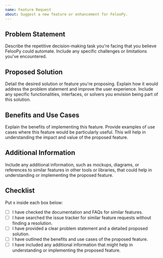 ```yaml
---
name: Feature Request
about: Suggest a new feature or enhancement for FelooPy.
---
```


## Problem Statement

Describe the repetitive decision-making task you're facing that you believe FelooPy could automate. Include any specific challenges or limitations you've encountered.

## Proposed Solution

Detail the desired solution or feature you're proposing. Explain how it would address the problem statement and improve the user experience. Include any specific functionalities, interfaces, or solvers you envision being part of this solution.

## Benefits and Use Cases

Explain the benefits of implementing this feature. Provide examples of use cases where this feature would be particularly useful. This will help in understanding the impact and value of the proposed feature.

## Additional Information

Include any additional information, such as mockups, diagrams, or references to similar features in other tools or libraries, that could help in understanding or implementing the proposed feature.

## Checklist

Put x inside each box below:

- [ ] I have checked the documentation and FAQs for similar features.
- [ ] I have searched the issue tracker for similar feature requests without finding a resolution.
- [ ] I have provided a clear problem statement and a detailed proposed solution.
- [ ] I have outlined the benefits and use cases of the proposed feature.
- [ ] I have included any additional information that might help in understanding or implementing the proposed feature.
